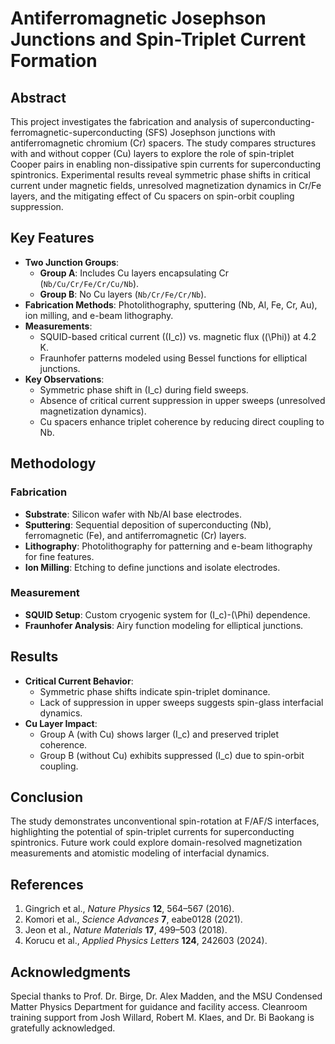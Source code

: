 # Antiferromagnetic Josephson Junctions and Spin-Triplet Current Formation

## Abstract
This project investigates the fabrication and analysis of superconducting-ferromagnetic-superconducting (SFS) Josephson junctions with antiferromagnetic chromium (Cr) spacers. The study compares structures with and without copper (Cu) layers to explore the role of spin-triplet Cooper pairs in enabling non-dissipative spin currents for superconducting spintronics. Experimental results reveal symmetric phase shifts in critical current under magnetic fields, unresolved magnetization dynamics in Cr/Fe layers, and the mitigating effect of Cu spacers on spin-orbit coupling suppression.

## Key Features
- **Two Junction Groups**:  
  - **Group A**: Includes Cu layers encapsulating Cr (`Nb/Cu/Cr/Fe/Cr/Cu/Nb`).  
  - **Group B**: No Cu layers (`Nb/Cr/Fe/Cr/Nb`).  
- **Fabrication Methods**: Photolithography, sputtering (Nb, Al, Fe, Cr, Au), ion milling, and e-beam lithography.  
- **Measurements**:  
  - SQUID-based critical current (\(I_c\)) vs. magnetic flux (\(\Phi\)) at 4.2 K.  
  - Fraunhofer patterns modeled using Bessel functions for elliptical junctions.  
- **Key Observations**:  
  - Symmetric phase shift in \(I_c\) during field sweeps.  
  - Absence of critical current suppression in upper sweeps (unresolved magnetization dynamics).  
  - Cu spacers enhance triplet coherence by reducing direct coupling to Nb.  

## Methodology
### Fabrication
- **Substrate**: Silicon wafer with Nb/Al base electrodes.  
- **Sputtering**: Sequential deposition of superconducting (Nb), ferromagnetic (Fe), and antiferromagnetic (Cr) layers.  
- **Lithography**: Photolithography for patterning and e-beam lithography for fine features.  
- **Ion Milling**: Etching to define junctions and isolate electrodes.  

### Measurement
- **SQUID Setup**: Custom cryogenic system for \(I_c\)-\(\Phi\) dependence.  
- **Fraunhofer Analysis**: Airy function modeling for elliptical junctions.  

## Results
- **Critical Current Behavior**:  
  - Symmetric phase shifts indicate spin-triplet dominance.  
  - Lack of suppression in upper sweeps suggests spin-glass interfacial dynamics.  
- **Cu Layer Impact**:  
  - Group A (with Cu) shows larger \(I_c\) and preserved triplet coherence.  
  - Group B (without Cu) exhibits suppressed \(I_c\) due to spin-orbit coupling.  

## Conclusion
The study demonstrates unconventional spin-rotation at F/AF/S interfaces, highlighting the potential of spin-triplet currents for superconducting spintronics. Future work could explore domain-resolved magnetization measurements and atomistic modeling of interfacial dynamics.

## References
1. Gingrich et al., *Nature Physics* **12**, 564–567 (2016).  
2. Komori et al., *Science Advances* **7**, eabe0128 (2021).  
3. Jeon et al., *Nature Materials* **17**, 499–503 (2018).  
4. Korucu et al., *Applied Physics Letters* **124**, 242603 (2024).  

## Acknowledgments
Special thanks to Prof. Dr. Birge, Dr. Alex Madden, and the MSU Condensed Matter Physics Department for guidance and facility access. Cleanroom training support from Josh Willard, Robert M. Klaes, and Dr. Bi Baokang is gratefully acknowledged.
